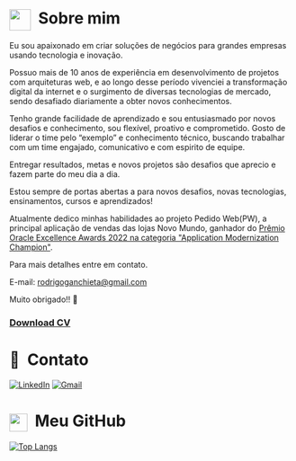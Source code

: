 # <img class="emoji" src="https://avatars.githubusercontent.com/u/43011556" style="vertical-align: middle; width: 38px; height: 38px;"> &nbsp;Sobre mim


Eu sou apaixonado em criar soluções de negócios para grandes empresas usando tecnologia e inovação.

Possuo mais de 10 anos de experiência em desenvolvimento de projetos com arquiteturas web, e ao longo desse período vivenciei a transformação digital da internet e o surgimento de diversas tecnologias de mercado, sendo desafiado diariamente a obter novos conhecimentos.

Tenho grande facilidade de aprendizado e sou entusiasmado por novos desafios e conhecimento, sou flexível, proativo e comprometido. Gosto de liderar o time pelo “exemplo” e conhecimento técnico, buscando trabalhar com um time engajado, comunicativo e com espirito de equipe.

Entregar resultados, metas e novos projetos são desafios que aprecio e fazem parte do meu dia a dia.

Estou sempre de portas abertas a para novos desafios, novas tecnologias, ensinamentos, cursos e aprendizados!

Atualmente dedico minhas habilidades ao projeto Pedido Web(PW), a principal aplicação de vendas das lojas Novo Mundo, ganhador do <a href="https://blogs.oracle.com/cloud-infrastructure/post/oracle-excellence-awards-2022">Prêmio Oracle Excellence Awards 2022 na categoria "Application Modernization Champion"</a>.

Para mais detalhes entre em contato.

E-mail: <a href="mailto:rodrigoganchieta@gmail.com">rodrigoganchieta@gmail.com</a>

Muito obrigado!! 🙏

<h3><a href="https://rodrigoganchieta.github.io/cv/rodrigo-goncalves-de-anchieta-curriculo.pdf">Download CV</a></h3>

# :book: &nbsp;Contato

[![LinkedIn](https://img.shields.io/badge/linkedin-%230077B5.svg?style=for-the-badge&logo=linkedin&logoColor=white&link=LINK-DO-SEU-LINKEDIN)](https://www.linkedin.com/in/rodrigo-goncalves-de-anchieta/)
[![Gmail](https://img.shields.io/badge/Gmail-D14836?style=for-the-badge&logo=gmail&logoColor=white&link=mailto:rodrigoganchieta@gmail.com)](mailto:rodrigoganchieta@gmail.com)

# <img class="emoji" src="https://github.githubassets.com/images/icons/emoji/octocat.png" style="vertical-align: middle; width: 32px; height: 32px;"> &nbsp;Meu GitHub

[![Top Langs](https://github-readme-stats.vercel.app/api/top-langs/?username=rodrigoganchieta&langs_count=20&layout=compact&line_height=400&card_width=400&custom_title=Tecnologias%20mais%20utilizadas)](https://github.com/anuraghazra/github-readme-stats)




